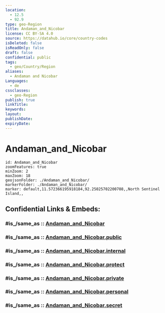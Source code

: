 ```yaml
---
location:
  - 12.5
  - 92.9
type: geo-Region
title: Andaman_and_Nicobar
license: CC BY-SA 4.0
source: https://datahub.io/core/country-codes
isDeleted: false
isReadOnly: false
draft: false
confidential: public
tags:
  - geo/Country/Region
aliases:
  - Andaman and Nicobar
Languages:
  - de
cssclasses:
  - geo-Region
publish: true
linkTitle:
keywords:
layout:
publishDate:
expiryDate:
---
```


# Andaman_and_Nicobar

```leaflet
id: Andaman_and_Nicobar
zoomFeatures: true 
minZoom: 2 
maxZoom: 18
geojsonFolder: ./Andaman_and_Nicobar/
markerFolder: ./Andaman_and_Nicobar/
marker: default,11.572366195918184,92.25025702200708,,North Sentinel Island,,

```


## Confidential Links & Embeds: 

### #is_/same_as :: [Andaman_and_Nicobar](/_Standards/Earth/Continent/Asia/Indian_Subcontinent/India/States~India/Andaman_and_Nicobar.md) 

### #is_/same_as :: [Andaman_and_Nicobar.public](/_public/Earth/Continent/Asia/Indian_Subcontinent/India/States~India/Andaman_and_Nicobar.public.md) 

### #is_/same_as :: [Andaman_and_Nicobar.internal](/_internal/Earth/Continent/Asia/Indian_Subcontinent/India/States~India/Andaman_and_Nicobar.internal.md) 

### #is_/same_as :: [Andaman_and_Nicobar.protect](/_protect/Earth/Continent/Asia/Indian_Subcontinent/India/States~India/Andaman_and_Nicobar.protect.md) 

### #is_/same_as :: [Andaman_and_Nicobar.private](/_private/Earth/Continent/Asia/Indian_Subcontinent/India/States~India/Andaman_and_Nicobar.private.md) 

### #is_/same_as :: [Andaman_and_Nicobar.personal](/_personal/Earth/Continent/Asia/Indian_Subcontinent/India/States~India/Andaman_and_Nicobar.personal.md) 

### #is_/same_as :: [Andaman_and_Nicobar.secret](/_secret/Earth/Continent/Asia/Indian_Subcontinent/India/States~India/Andaman_and_Nicobar.secret.md)

